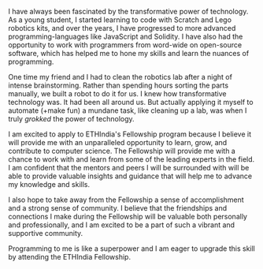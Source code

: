 I have always been fascinated by the transformative power of technology. As a young student, I started learning to code with Scratch and Lego robotics kits, and over the years, I have progressed to more advanced programming-languages like JavaScript and Solidity. I have also had the opportunity to work with programmers from word-wide on open-source software, which has helped me to hone my skills and learn the nuances of programming.

One time my friend and I had to clean the robotics lab after a night of intense brainstorming. Rather than spending hours sorting the parts manually, we built a robot to do it for us. I knew how transformative technology was. It had been all around us. But actually applying it myself to automate (+make fun) a mundane task, like cleaning up a lab, was when I truly _grokked_ the power of technology.

I am excited to apply to ETHIndia's Fellowship program because I believe it will provide me with an unparalleled opportunity to learn, grow, and contribute to computer science. The Fellowship will provide me with a chance to work with and learn from some of the leading experts in the field. I am confident that the mentors and peers I will be surrounded with will be able to provide valuable insights and guidance that will help me to advance my knowledge and skills.

I also hope to take away from the Fellowship a sense of accomplishment and a strong sense of community. I believe that the friendships and connections I make during the Fellowship will be valuable both personally and professionally, and I am excited to be a part of such a vibrant and supportive community.

Programming to me is like a superpower and I am eager to upgrade this skill by attending the ETHIndia Fellowship.